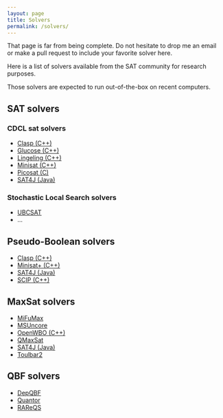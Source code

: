 ```yaml
---
layout: page
title: Solvers
permalink: /solvers/
---
```


<p class="alert alert-info">That page is far from being complete. Do not hesitate to drop me an email or make a pull request to include your favorite solver here. </p>

Here is a list of solvers available from the SAT community for research purposes.

Those solvers are expected to run out-of-the-box on recent computers.

## SAT solvers

### CDCL sat solvers

* [Clasp (C++)](http://potassco.sourceforge.net)
* [Glucose (C++)](http://www.labri.fr/perso/lsimon/glucose/)
* [Lingeling (C++)](http://fmv.jku.at/lingeling/)
* [Minisat (C++)](http://www.minisat.se/)
* [Picosat (C)](http://fmv.jku.at/picosat/)
* [SAT4J (Java)](http://www.sat4j.org/)

### Stochastic Local Search solvers

* [UBCSAT](http://ubcsat.dtompkins.com/)
* ...


## Pseudo-Boolean solvers

* [Clasp (C++)](http://potassco.sourceforge.net)
* [Minisat+ (C++)](https://github.com/niklasso/minisatp)
* [SAT4J (Java)](http://www.sat4j.org/)
* [SCIP (C++)](http://scip.zib.de)

## MaxSat solvers

* [MiFuMax](http://sat.inesc-id.pt/~mikolas/sw/mifumax/)
* [MSUncore](http://logos.ucd.ie/web/doku.php?id=msuncore)
* [OpenWBO (C++)](http://sat.inesc-id.pt/open-wbo/)
* [QMaxSat](https://sites.google.com/site/qmaxsat/)
* [SAT4J (Java)](http://www.sat4j.org/)
* [Toulbar2](https://mulcyber.toulouse.inra.fr/projects/toulbar2/)

## QBF solvers

* [DepQBF](http://lonsing.github.io/depqbf/)
* [Quantor](http://fmv.jku.at/quantor/)
* [RAReQS](http://sat.inesc-id.pt/~mikolas/sw/areqs/)
